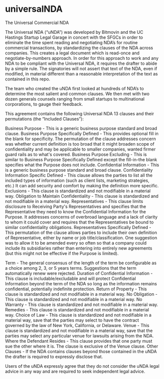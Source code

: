 # universalNDA
The Universal Commercial NDA

The Universal NDA (“uNDA”) was developed by Bitmovin and the UC Hastings Startup Legal Garage in concert with the SFGCs in order to eliminate the time spent reading and negotiating NDA’s for routine commercial transactions, by standardizing the clauses of the NDA across companies. This creates a legal document which is read-once and negotiate-by-numbers approach.  In order for this approach to work and any NDA to be compliant with the Universal NDA, it  requires the drafter to abide by a simple rule.  The signatories will not assert that text of the NDA, even if modified, in material different than a reasonable interpretation of the text as contained in this repo.

The team who created the uNDA first looked at hundreds of NDA’s to determine the most salient and common clauses. We then met with two dozen generals counsels ranging from small startups to multinational corporations, to gauge their feedback. 

This agreement contains the following Universal NDA 13 clauses and their permutations (the “Included Clauses”): 

Business Purpose - This is a generic business purpose standard and broad clause.
Business Purpose Specifically Defined - This provides optional fill in the blank for specificity.  The permutation of the clause addresses concern was whether current definition is too broad that it might broaden scope of confidentiality and may be applicable to  smaller companies, wanted firmer guard rails as to what's covered. 
Business Purpose Excluding - This is similar to Business Purpose Specifically Defined except the fill-in-the blank specifies what the Purpose does not include.
Confidential Information - This is a generic business purpose standard and broad clause.
Confidentiality Information Specific Defined - This clause allows the parties to list all the included types of information (such as client lists, marketing strategies, etc.) It can add security and comfort by making the definition more specific.
Exclusions - This clause is standardized and not modifiable in a material way. 
Obligation to Maintain Confidentiality - This clause is standardized and not modifiable in a material way. 
Representatives - This clause limits disclosure to Receiving Party's Representatives and specifies that the Representative they need to know the Confidential Information for the Purpose. It addresses concerns of overbroad language and a lack of clarity to whom it could cover and requires that the Representatives be bound to similar confidentiality obligations.
Representatives Specifically Defined - This permutation of the clause allows parties to include their own definition of Representative, either by name or job title/classification.  One suggestion was to allow it to be amended every so often so that a company could include its subsidiaries rather than entering into entirely new agreements (but this might not be effective if the Purpose is limited).
 
Term - The general consensus of the length of the term be configurable as a choice among  2, 3, or 5 years terms.  Suggestions that the term automatically renew were rejected.
Duration of Confidential Information - This clause is includable/excludable and will protect Confidential Information beyond the term of the NDA so long as the information remains confidential, potentially indefinite protection.
Return of Property - This clause is standardized and not modifiable in a material way. 
No Obligation - This clause is standardized and not modifiable in a material way.
No Warranty - This clause is standardized and not modifiable in a material way.
Remedies - This clause is standardized and not modifiable in a material way. 
Choice of Law - This clause is standardized and not modifiable in a material way, save that the parties may select to have the contract governed by the law of New York, California, or Delaware.
Venue - This clause is standardized and not modifiable in a material way, save that the parties may select any particular venue for lawsuits arising from the NDA.
Where the Defendant Resides - This clause provides that one party must sue the other where it is.  The clause is exclusive of the Venue clause.
Other Clauses - If the NDA contains clauses beyond those contained in the uNDA the drafter is required to expressly disclose that.

Users of the uNDA expressly agree that they do not consider the uNDA legal advice in any way and are required to seek independent legal advice.
